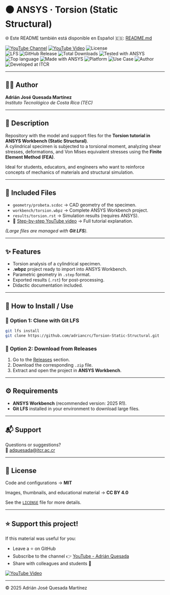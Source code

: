 # 🟠 ANSYS · Torsion (Static Structural)

🌐 Este README también está disponible en Español 🇪🇸: [README.md](README.md)

[![YouTube Channel](https://img.shields.io/badge/YouTube-Adrián%20Quesada-red?logo=youtube)](https://youtube.com/@adrian-quesada)
[![YouTube Video](https://img.shields.io/badge/YouTube-Watch%20Tutorial-red?logo=youtube&style=flat)](https://www.youtube.com/watch?v=_SWBRu8z728)
![License](https://img.shields.io/badge/License-MIT-blue)  
![LFS](https://img.shields.io/badge/Git-LFS-important) 
![GitHub Release](https://img.shields.io/github/v/release/adriancrc/Torsion-Static-Structural)
![Total Downloads](https://img.shields.io/github/downloads/adriancrc/Torsion-Static-Structural/total)
![Tested with ANSYS](https://img.shields.io/badge/Tested%20with-ANSYS-orange)
![Top language](https://img.shields.io/badge/Top%20Language-ANSYS-blue)
![Made with ANSYS](https://img.shields.io/badge/Made%20with-ANSYS-black)
![Platform](https://img.shields.io/badge/Platform-Windows-blue)
![Use Case](https://img.shields.io/badge/Use-Educational-success)
![Author](https://img.shields.io/badge/Author-Adrián%20Quesada%20Martínez-blueviolet)
![Developed at ITCR](https://img.shields.io/badge/Developed%20at-ITCR-blue)

---

## 👨‍💻 Author
**Adrián José Quesada Martínez**  
*Instituto Tecnológico de Costa Rica (TEC)*

---

## 📘 Description

Repository with the model and support files for the **Torsion tutorial in ANSYS Workbench (Static Structural)**.  
A cylindrical specimen is subjected to a torsional moment, analyzing shear stresses, deformations, and Von Mises equivalent stresses using the **Finite Element Method (FEA)**.  

Ideal for students, educators, and engineers who want to reinforce concepts of mechanics of materials and structural simulation.

---

## 📂 Included Files

- `geometry/probeta.scdoc` → CAD geometry of the specimen.  
- `workbench/torsion.wbpz` → Complete ANSYS Workbench project.  
- `results/torsion.rst` → Simulation results (requires ANSYS).  
- 🎥 [Step-by-step YouTube video](https://www.youtube.com/watch?v=_SWBRu8z728) → Full tutorial explanation.

*(Large files are managed with **Git LFS**).*

---

## ✨ Features

- Torsion analysis of a cylindrical specimen.  
- **.wbpz** project ready to import into ANSYS Workbench.  
- Parametric geometry in `.step` format.  
- Exported results (`.rst`) for post-processing.  
- Didactic documentation included.  

---

## 🚀 How to Install / Use

### 🔹 Option 1: Clone with Git LFS

```bash
git lfs install
git clone https://github.com/adriancrc/Torsion-Static-Structural.git
```
### 🔹 Option 2: Download from Releases

1. Go to the [Releases](https://github.com/adriancrc/Ansys-Tutoriales/releases) section.  
2. Download the corresponding `.zip` file.  
3. Extract and open the project in **ANSYS Workbench**.  

---

## ⚙️ Requirements

- **ANSYS Workbench** (recommended version: 2025 R1).  
- **Git LFS** installed in your environment to download large files.  

---

## 📬 Support

Questions or suggestions?  
📧 [adquesada@itcr.ac.cr](mailto:adquesada@itcr.ac.cr)

---

## 📄 License

Code and configurations → **MIT**  

Images, thumbnails, and educational material → **CC BY 4.0**  

See the [`LICENSE`](LICENSE) file for more details.  

---

## ⭐ Support this project!

If this material was useful for you:  
- Leave a ⭐ on GitHub  
- Subscribe to the channel 👉 [YouTube - Adrián Quesada](https://youtube.com/@adrian-quesada)  
- Share with colleagues and students 🚀

[![YouTube Video](https://img.shields.io/badge/YouTube-Torsion%20Tutorial-red?logo=youtube&style=for-the-badge)](https://www.youtube.com/watch?v=_SWBRu8z728)

---

© 2025 Adrián José Quesada Martínez
